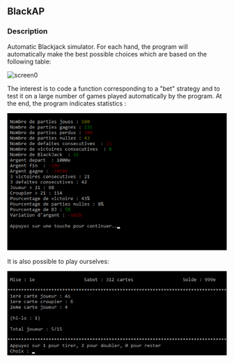 ## BlackAP

### Description
Automatic Blackjack simulator. For each hand, the program will automatically make the best possible choices which are based on the following table:

![screen0](https://i2.wp.com/www.lasvegastrip.fr/wp-content/uploads/2014/06/tableau-strategie-de-base-blackjack.jpg "base")

The interest is to code a function corresponding to a "bet" strategy and to test it on a large number of games played automatically by the program. At the end, the program indicates statistics :

![screen1](https://github.com/E3GE/BlackAP/blob/master/screen/screen1.png "base")

It is also possible to play ourselves:

![screen1](https://github.com/E3GE/BlackAP/blob/master/screen/screen2.png "base")

